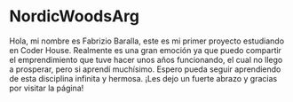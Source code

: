 # NordicWoodsArg
Hola, mi nombre es Fabrizio Baralla, este es mi primer proyecto estudiando en Coder House.
Realmente es una gran emoción ya que puedo compartir el emprendimiento que tuve hacer unos años funcionando, el cual no llego a prosperar, pero si aprendí muchísimo.
Espero pueda seguir aprendiendo de esta disciplina infinita y hermosa.
¡Les dejo un fuerte abrazo y gracias por visitar la página!
